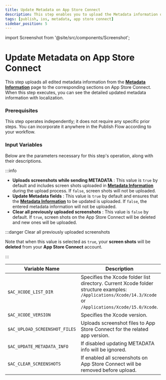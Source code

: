 ```yaml
---
title: Update Metadata on App Store Connect
description: This step enables you to upload the Metadata information of application on App Store Connect.
tags: [publish, ios, metadata, app store connect]
sidebar_position: 5
---
```


import Screenshot from '@site/src/components/Screenshot';

# Update Metadata on App Store Connect

This step uploads all edited metadata information from the [**Metadata Information**](/publish-module/publish-information/meta-data-information) page to the corresponding sections on App Store Connect. When this step executes, you can see the detailed updated metadata information with localization.

<Screenshot url='https://cdn.appcircle.io/docs/assets/BE3741-previewMetadata.png' />

### Prerequisites

This step operates independently; it does not require any specific prior steps. You can incorporate it anywhere in the Publish Flow according to your workflow.

<Screenshot url='https://cdn.appcircle.io/docs/assets/BE3741-metadataOrder.png' />

### Input Variables

Below are the parameters necessary for this step's operation, along with their descriptions.

<Screenshot url='https://cdn.appcircle.io/docs/assets/BE3741-metadataInput.png' />

:::info

- **Uploads screenshots while sending METADATA** : This value is `true` by default and includes screen shots uploaded in [**Metadata Information**](/publish-module/publish-information/meta-data-information#ios-metadata-information) during the upload process. If `false`, screen shots will not be uploaded.
- **Update Metadata fields** : This value is `true` by default and ensures that the [**Metadata Information**](/publish-module/publish-information/meta-data-information#ios-metadata-information) to be updated is uploaded. If `false`, the entered metadata information will not be uploaded.
- **Clear all previously uploaded screenshots** : This value is `false` by default. If `true`, screen shots on the App Store Connect will be deleted and new ones will be uploaded.

:::danger Clear all previously uploaded screenshots

Note that when this value is selected as `true`, your **screen shots** will be **deleted** from your **App Store Connect** account.

:::

| Variable Name                 | Description                                                                                                                                               | Status   |
| ----------------------------- | --------------------------------------------------------------------------------------------------------------------------------------------------------- | -------- |
| `$AC_XCODE_LIST_DIR`          | Specifies the Xcode folder list directory. Current Xcode folder structure examples: `/Applications/Xcode/14.3/Xcode` or `/Applications/Xcode/15.0/Xcode`. | Optional |
| `$AC_XCODE_VERSION`           | Specifies the Xcode version.                                                                                                                              | Required |
| `$AC_UPLOAD_SCREENSHOT_FILES` | Uploads screenshot files to App Store Connect for the related app version.                                                                                | Optional |
| `$AC_UPDATE_METADATA_INFO`    | If disabled updating METADATA info will be ignored.                                                                                                       | Optional |
| `$AC_CLEAR_SCREENSHOTS`       | If enabled all screenshots on App Store Connect will be removed before upload.                                                                            | Optional |
